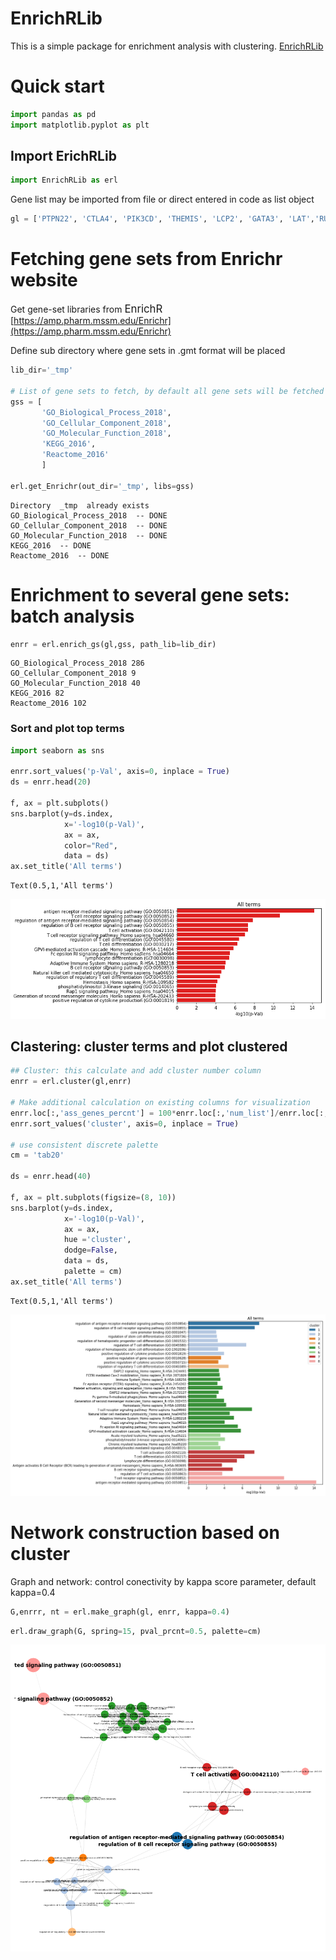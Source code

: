 # EnrichRLib 

This is a simple package for enrichment analysis with clustering.
[EnrichRLib](https://github.com/Benja1972/gene-enrichment/)

# Quick start

```python
import pandas as pd
import matplotlib.pyplot as plt
```



## Import ErichRLib

```python
import EnrichRLib as erl
```
Gene list may be imported from file or direct entered in code as list object

```python
gl = ['PTPN22', 'CTLA4', 'PIK3CD', 'THEMIS', 'LCP2', 'GATA3', 'LAT','RUNX1', 'BLK', 'PTPN22']
```

# Fetching gene sets from Enrichr website 

Get gene-set libraries from 
 <big>EnrichR</big> [https://amp.pharm.mssm.edu/Enrichr](https://amp.pharm.mssm.edu/Enrichr)

Define sub directory where gene sets in .gmt format will be placed


```python
lib_dir='_tmp'

# List of gene sets to fetch, by default all gene sets will be fetched
gss = [ 
       'GO_Biological_Process_2018',
       'GO_Cellular_Component_2018',
       'GO_Molecular_Function_2018',
       'KEGG_2016',
       'Reactome_2016'
       ]

erl.get_Enrichr(out_dir='_tmp', libs=gss)
```

    Directory  _tmp  already exists
    GO_Biological_Process_2018  -- DONE
    GO_Cellular_Component_2018  -- DONE
    GO_Molecular_Function_2018  -- DONE
    KEGG_2016  -- DONE
    Reactome_2016  -- DONE


# Enrichment to several gene sets: batch analysis


```python
enrr = erl.enrich_gs(gl,gss, path_lib=lib_dir)
```

    GO_Biological_Process_2018 286
    GO_Cellular_Component_2018 9
    GO_Molecular_Function_2018 40
    KEGG_2016 82
    Reactome_2016 102


### Sort and plot top terms 


```python
import seaborn as sns

enrr.sort_values('p-Val', axis=0, inplace = True)
ds = enrr.head(20)

f, ax = plt.subplots()
sns.barplot(y=ds.index,
            x='-log10(p-Val)',
            ax = ax, 
            color="Red", 
            data = ds)
ax.set_title('All terms')
```




    Text(0.5,1,'All terms')




![png](im/output_12_1.png)


## Clastering: cluster terms and plot clustered


```python
## Cluster: this calculate and add cluster number column
enrr = erl.cluster(gl,enrr)

# Make additional calculation on existing columns for visualization
enrr.loc[:,'ass_genes_percnt'] = 100*enrr.loc[:,'num_list']/enrr.loc[:,'num_term']
enrr.sort_values('cluster', axis=0, inplace = True)

# use consistent discrete palette
cm = 'tab20'

ds = enrr.head(40)

f, ax = plt.subplots(figsize=(8, 10))
sns.barplot(y=ds.index,
            x='-log10(p-Val)',
            ax = ax, 
            hue ='cluster',
            dodge=False,
            data = ds,
            palette = cm)
ax.set_title('All terms')
```




    Text(0.5,1,'All terms')




![png](im/output_14_1.png)


# Network construction based on cluster

Graph and network:
control conectivity by kappa score parameter, default kappa=0.4


```python
G,enrrr, nt = erl.make_graph(gl, enrr, kappa=0.4)
```


```python
erl.draw_graph(G, spring=15, pval_prcnt=0.5, palette=cm)
```


![png](im/output_17_0.png)

